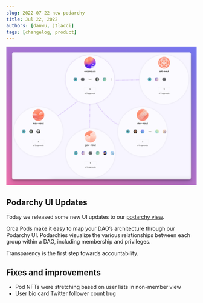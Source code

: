 ```yaml
---
slug: 2022-07-22-new-podarchy
title: Jul 22, 2022
authors: [danwu, jtlacci]
tags: [changelog, product]
---
```


![New Podarchy](./new-podarchy.png)

## Podarchy UI Updates
Today we released some new UI updates to our [podarchy view](https://pod.xyz/podarchy/orcanauts).

<!--truncate-->

Orca Pods make it easy to map your DAO’s architecture through our Podarchy UI. Podarchies visualize the various relationships between each group within a DAO, including membership and privileges.

Transparency is the first step towards accountability.

## Fixes and improvements

- Pod NFTs were stretching based on user lists in non-member view
- User bio card Twitter follower count bug